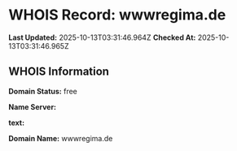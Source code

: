 # WHOIS Record: wwwregima.de

**Last Updated:** 2025-10-13T03:31:46.964Z
**Checked At:** 2025-10-13T03:31:46.965Z

## WHOIS Information

**Domain Status:** free

**Name Server:** 

**text:** 

**Domain Name:** wwwregima.de

